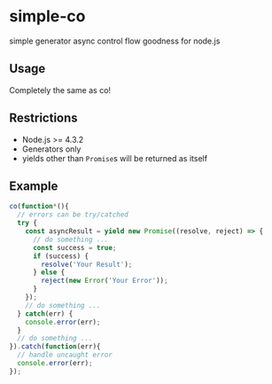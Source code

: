 # simple-co

simple generator async control flow goodness for node.js

## Usage

Completely the same as co!

## Restrictions

* Node.js >= 4.3.2
* Generators only
* yields other than `Promise`s will be returned as itself

## Example

```javascript
co(function*(){
  // errors can be try/catched
  try {
    const asyncResult = yield new Promise((resolve, reject) => {
      // do something ...
      const success = true;
      if (success) {
        resolve('Your Result');
      } else {
        reject(new Error('Your Error'));
      }
    });
    // do something ...
  } catch(err) {
    console.error(err);
  }
  // do something ...
}).catch(function(err){
  // handle uncaught error
  console.error(err);
});
```